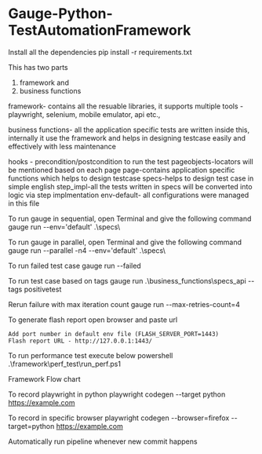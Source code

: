 # Gauge-Python-TestAutomationFramework

Install all the dependencies
pip install -r requirements.txt

This has two parts
1) framework and 
2) business functions

framework- contains all the resuable libraries, it supports multiple tools -playwright, selenium, mobile emulator, api etc.,

business functions- all the application specific tests are written inside this, internally it use the framework and helps in designing testcase easily and effectively with less maintenance

hooks - precondition/postcondition to run the test
pageobjects-locators will be mentioned based on each page
page-contains application specific functions which helps to design testcase
specs-helps to design test case in simple english
step_impl-all the tests written in specs will be converted into logic via step implmentation
env-default- all configurations were managed in this file
             

To run gauge in sequential, open Terminal and give the following command
gauge run  --env='default' .\specs\

To run gauge in parallel, open Terminal and give the following command
gauge run --parallel -n4 --env='default' .\specs\

To run failed test case
gauge run --failed

To run test case based on tags
gauge run .\business_functions\specs_api --tags positivetest

Rerun failure with max iteration count
gauge run --max-retries-count=4

To generate flash report open browser and paste url

    Add port number in default env file (FLASH_SERVER_PORT=1443)
    Flash report URL - http://127.0.0.1:1443/

To run performance test execute below powershell
 .\framework\perf_test\run_perf.ps1


Framework Flow chart

To record playwright in python
playwright codegen --target python https://example.com

To record in specific browser
playwright codegen --browser=firefox --target=python https://example.com

Automatically run pipeline whenever new commit happens


